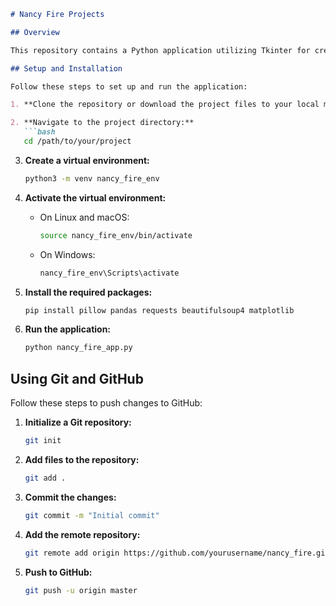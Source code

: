 ```markdown
# Nancy Fire Projects

## Overview

This repository contains a Python application utilizing Tkinter for creating graphical user interfaces and Pandas for data analysis.

## Setup and Installation

Follow these steps to set up and run the application:

1. **Clone the repository or download the project files to your local machine.**

2. **Navigate to the project directory:**
   ```bash
   cd /path/to/your/project
   ```

3. **Create a virtual environment:**
   ```bash
   python3 -m venv nancy_fire_env
   ```

4. **Activate the virtual environment:**
   - On Linux and macOS:
     ```bash
     source nancy_fire_env/bin/activate
     ```
   - On Windows:
     ```bash
     nancy_fire_env\Scripts\activate
     ```

5. **Install the required packages:**
   ```bash
   pip install pillow pandas requests beautifulsoup4 matplotlib
   ```

6. **Run the application:**
   ```bash
   python nancy_fire_app.py
   ```

## Using Git and GitHub

Follow these steps to push changes to GitHub:

1. **Initialize a Git repository:**
   ```bash
   git init
   ```

2. **Add files to the repository:**
   ```bash
   git add .
   ```

3. **Commit the changes:**
   ```bash
   git commit -m "Initial commit"
   ```

4. **Add the remote repository:**
   ```bash
   git remote add origin https://github.com/yourusername/nancy_fire.git
   ```

5. **Push to GitHub:**
   ```bash
   git push -u origin master
   ```
